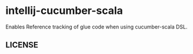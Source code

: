 intellij-cucumber-scala
=======================

Enables Reference tracking of glue code when using cucumber-scala DSL.


## LICENSE
